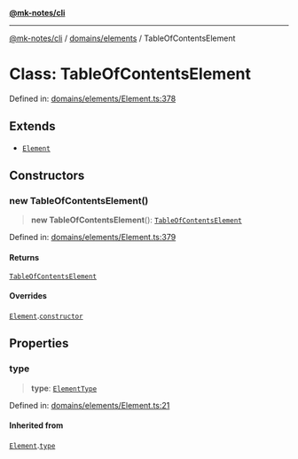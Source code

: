 [**@mk-notes/cli**](../../../README.md)

***

[@mk-notes/cli](../../../README.md) / [domains/elements](../README.md) / TableOfContentsElement

# Class: TableOfContentsElement

Defined in: [domains/elements/Element.ts:378](https://github.com/Myastr0/mk-notes/blob/184ba57922923e2636b5be8eb72e467e76933ed9/src/domains/elements/Element.ts#L378)

## Extends

- [`Element`](Element.md)

## Constructors

### new TableOfContentsElement()

> **new TableOfContentsElement**(): [`TableOfContentsElement`](TableOfContentsElement.md)

Defined in: [domains/elements/Element.ts:379](https://github.com/Myastr0/mk-notes/blob/184ba57922923e2636b5be8eb72e467e76933ed9/src/domains/elements/Element.ts#L379)

#### Returns

[`TableOfContentsElement`](TableOfContentsElement.md)

#### Overrides

[`Element`](Element.md).[`constructor`](Element.md#constructors)

## Properties

### type

> **type**: [`ElementType`](../enumerations/ElementType.md)

Defined in: [domains/elements/Element.ts:21](https://github.com/Myastr0/mk-notes/blob/184ba57922923e2636b5be8eb72e467e76933ed9/src/domains/elements/Element.ts#L21)

#### Inherited from

[`Element`](Element.md).[`type`](Element.md#type-1)
